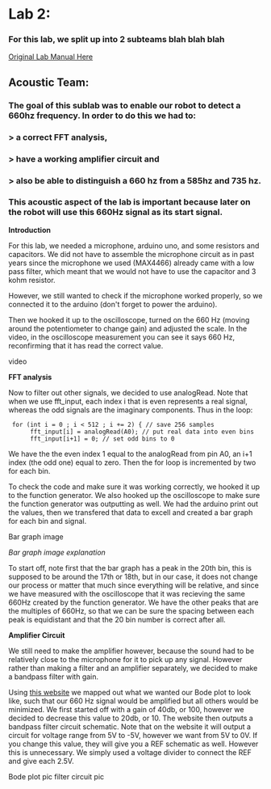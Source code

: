 
# Lab 2: 
### For this lab, we split up into 2 subteams blah blah blah
[Original Lab Manual Here](https://cei-lab.github.io/ece3400/lab2.html) 




## Acoustic Team:

### The goal of this sublab was to enable our robot to detect a 660hz frequency. In order to do this we had to:

###   > a correct FFT analysis, 
###   > have a working amplifier circuit and 
###   > also be able to distinguish a 660 hz from a 585hz and 735 hz. 

### This acoustic aspect of the lab is important because later on the robot will use this 660Hz signal as its start signal.


**Introduction**

For this lab, we needed a microphone, arduino uno, and some resistors and capacitors. We did not have to assemble the microphone circuit as in past years since the microphone we used (MAX4466) already came with a low pass filter, which meant that we would not have to use the capacitor and 3 kohm resistor. 

However, we still wanted to check if the microphone worked properly, so we connected it to the arduino (don't forget to power the arduino).

Then we hooked it up to the oscilloscope, turned on the 660 Hz (moving around the potentiometer to change gain) and adjusted the scale. In the video, in the oscilloscope measurement you can see it says 660 Hz, reconfirming that it has read the correct value.

video

**FFT analysis**

Now to filter out other signals, we decided to use analogRead. Note that when we use fft_input, each index i that is even represents a real signal, whereas the odd signals are the imaginary components. Thus in the loop:

```
 for (int i = 0 ; i < 512 ; i += 2) { // save 256 samples
      fft_input[i] = analogRead(A0); // put real data into even bins
      fft_input[i+1] = 0; // set odd bins to 0
```

We have the the even index 1 equal to the analogRead from pin A0, an i+1 index (the odd one) equal to zero.
Then the for loop is incremented by two for each bin.

To check the code and make sure it was working correctly, we hooked it up to the function generator. We also hooked up the oscilloscope to make sure the function generator was outputting as well. We had the arduino print out the values, then we transfered that data to excell and created a bar graph for each bin and signal. 

Bar graph image

*Bar graph image explanation*

To start off, note first that the bar graph has a peak in the 20th bin, this is supposed to be around the 17th or 18th, but in our case, it does not change our process or matter that much since everything will be relative, and since we have measured with the oscilloscope that it was recieving the same 660Hz created by the function generator. We have the other peaks that are the multiples of 660Hz, so that we can be sure the spacing between each peak is equidistant and that the 20 bin number is correct after all.


**Amplifier Circuit**

We still need to make the amplifier however, because the sound had to be relatively close to the microphone for it to pick up any signal. However rather than making a filter and an amplifier separately, we decided to make a bandpass filter with gain.

Using [this website](analog.com/designtools/en/filterwizard/) we mapped out what we wanted our Bode plot to look like, such that our 660 Hz signal would be amplified but all others would be minimized. We first started off with a gain of 40db, or 100, however we decided to decrease this value to 20db, or 10. The website then outputs a bandpass filter circuit schematic.
Note that on the website it will output a circuit for voltage range from 5V to -5V, however we want from 5V to 0V. If you change this value, they will give you a REF schematic as well. However this is unnecessary. We simply used a voltage divider to connect the REF and give each 2.5V.

Bode plot pic
filter circuit pic






